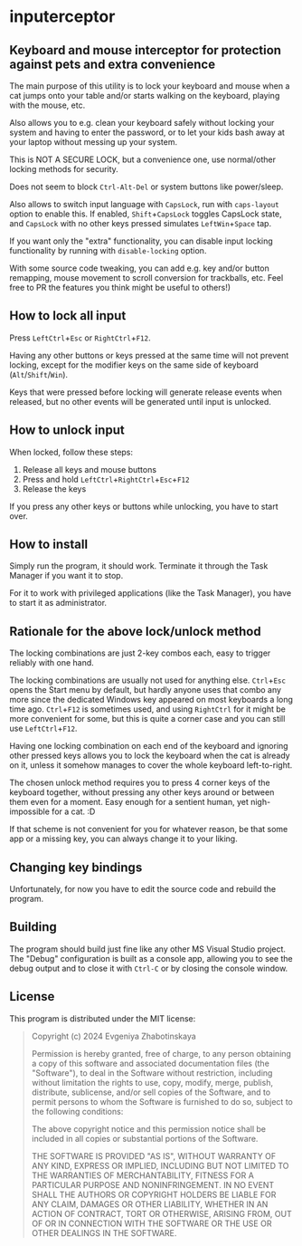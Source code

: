 # inputerceptor

## Keyboard and mouse interceptor for protection against pets and extra convenience

The main purpose of this utility is to lock your keyboard and mouse
when a cat jumps onto your table and/or starts walking on the keyboard, playing with the mouse, etc.

Also allows you to e.g. clean your keyboard safely without locking your system and having to enter the password,
or to let your kids bash away at your laptop without messing up your system.

This is NOT A SECURE LOCK, but a convenience one, use normal/other locking methods for security.

Does not seem to block `Ctrl-Alt-Del` or system buttons like power/sleep.

Also allows to switch input language with `CapsLock`,
run with `caps-layout` option to enable this.
If enabled, `Shift`+`CapsLock` toggles CapsLock state,
and `CapsLock` with no other keys pressed simulates `LeftWin`+`Space` tap.

If you want only the "extra" functionality, you can disable input locking
functionality by running with `disable-locking` option.

With some source code tweaking, you can add e.g.
key and/or button remapping,
mouse movement to scroll conversion for trackballs,
etc. Feel free to PR the features you think might be useful to others!)

## How to lock all input

Press `LeftCtrl`+`Esc` or `RightCtrl`+`F12`.

Having any other buttons or keys pressed at the same time will not prevent locking,
except for the modifier keys on the same side of keyboard (`Alt`/`Shift`/`Win`).

Keys that were pressed before locking will generate release events when released,
but no other events will be generated until input is unlocked.

## How to unlock input

When locked, follow these steps:

1. Release all keys and mouse buttons
1. Press and hold `LeftCtrl`+`RightCtrl`+`Esc`+`F12`
1. Release the keys

If you press any other keys or buttons while unlocking, you have to start over.

## How to install

Simply run the program, it should work.
Terminate it through the Task Manager if you want it to stop.

For it to work with privileged applications (like the Task Manager),
you have to start it as administrator.

## Rationale for the above lock/unlock method

The locking combinations are just 2-key combos each, easy to trigger reliably with one hand.

The locking combinations are usually not used for anything else.
`Ctrl`+`Esc` opens the Start menu by default, but hardly anyone uses that combo any more
since the dedicated Windows key appeared on most keyboards a long time ago.
`Ctrl`+`F12` is sometimes used, and using `RightCtrl` for it might be more convenient for some,
but this is quite a corner case and you can still use `LeftCtrl`+`F12`.

Having one locking combination on each end of the keyboard and ignoring other pressed keys
allows you to lock the keyboard when the cat is already on it,
unless it somehow manages to cover the whole keyboard left-to-right.

The chosen unlock method requires you to press 4 corner keys of the keyboard together,
without pressing any other keys around or between them even for a moment.
Easy enough for a sentient human, yet nigh-impossible for a cat. :D

If that scheme is not convenient for you for whatever reason, be that some app or a missing key,
you can always change it to your liking.

## Changing key bindings

Unfortunately, for now you have to edit the source code and rebuild the program.

## Building

The program should build just fine like any other MS Visual Studio project.
The "Debug" configuration is built as a console app, allowing you to see the debug output
and to close it with `Ctrl-C` or by closing the console window.

## License

This program is distributed under the MIT license:

> Copyright (c) 2024 Evgeniya Zhabotinskaya
> 
> Permission is hereby granted, free of charge, to any person obtaining a copy of this software and associated documentation files (the "Software"), to deal in the Software without restriction, including without limitation the rights to use, copy, modify, merge, publish, distribute, sublicense, and/or sell copies of the Software, and to permit persons to whom the Software is furnished to do so, subject to the following conditions:
> 
> The above copyright notice and this permission notice shall be included in all copies or substantial portions of the Software.
> 
> THE SOFTWARE IS PROVIDED "AS IS", WITHOUT WARRANTY OF ANY KIND, EXPRESS OR IMPLIED, INCLUDING BUT NOT LIMITED TO THE WARRANTIES OF MERCHANTABILITY, FITNESS FOR A PARTICULAR PURPOSE AND NONINFRINGEMENT. IN NO EVENT SHALL THE AUTHORS OR COPYRIGHT HOLDERS BE LIABLE FOR ANY CLAIM, DAMAGES OR OTHER LIABILITY, WHETHER IN AN ACTION OF CONTRACT, TORT OR OTHERWISE, ARISING FROM, OUT OF OR IN CONNECTION WITH THE SOFTWARE OR THE USE OR OTHER DEALINGS IN THE SOFTWARE.
